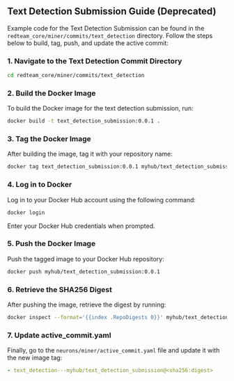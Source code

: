 
## Text Detection Submission Guide (Deprecated)

Example code for the Text Detection Submission can be found in the `redteam_core/miner/commits/text_detection` directory. Follow the steps below to build, tag, push, and update the active commit:

### 1. Navigate to the Text Detection Commit Directory
```bash
cd redteam_core/miner/commits/text_detection
```

### 2. Build the Docker Image
To build the Docker image for the text detection submission, run:
```bash
docker build -t text_detection_submission:0.0.1 .
```

### 3. Tag the Docker Image
After building the image, tag it with your repository name:
```bash
docker tag text_detection_submission:0.0.1 myhub/text_detection_submission:0.0.1
```

### 4. Log in to Docker
Log in to your Docker Hub account using the following command:
```bash
docker login
```
Enter your Docker Hub credentials when prompted.

### 5. Push the Docker Image
Push the tagged image to your Docker Hub repository:
```bash
docker push myhub/text_detection_submission:0.0.1
```

### 6. Retrieve the SHA256 Digest
After pushing the image, retrieve the digest by running:
```bash
docker inspect --format='{{index .RepoDigests 0}}' myhub/text_detection_submission:0.0.1
```

### 7. Update active_commit.yaml
Finally, go to the `neurons/miner/active_commit.yaml` file and update it with the new image tag:

```yaml
- text_detection---myhub/text_detection_submission@<sha256:digest>
```

